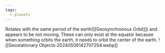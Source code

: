 ```yaml
---
tags:
  - planets
---
```

Rotates with the same period of the earth([[Geosynchronous Orbit]]) and appears to be not moving. 
These can only exist at the equator because when something orbits the earth, it needs to orbit the center of the earth.
![[Geostationary Objects-20240506142707254.webp]]
